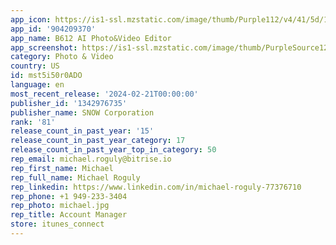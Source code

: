 ```yaml
---
app_icon: https://is1-ssl.mzstatic.com/image/thumb/Purple112/v4/41/5d/17/415d17de-3e37-9fe8-f272-e6c1e703f7a6/AppIcon-0-0-1x_U007emarketing-0-4-0-85-220.png/1024x1024bb.png
app_id: '904209370'
app_name: B612 AI Photo&Video Editor
app_screenshot: https://is1-ssl.mzstatic.com/image/thumb/PurpleSource126/v4/ea/9c/a7/ea9ca7f9-86e4-9412-8466-049a85aa60db/4bb31d5b-0bd3-4f5c-a324-a4d4f0562c8a_01_2.png/1242x2688bb.png
category: Photo & Video
country: US
id: mst5i50r0ADO
language: en
most_recent_release: '2024-02-21T00:00:00'
publisher_id: '1342976735'
publisher_name: SNOW Corporation
rank: '81'
release_count_in_past_year: '15'
release_count_in_past_year_category: 17
release_count_in_past_year_top_in_category: 50
rep_email: michael.roguly@bitrise.io
rep_first_name: Michael
rep_full_name: Michael Roguly
rep_linkedin: https://www.linkedin.com/in/michael-roguly-77376710
rep_phone: +1 949-233-3404
rep_photo: michael.jpg
rep_title: Account Manager
store: itunes_connect
---
```

